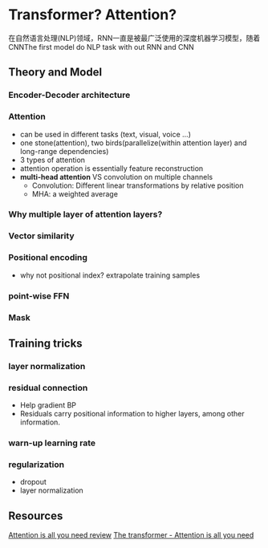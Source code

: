 # Transformer? Attention?
在自然语言处理(NLP)领域，RNN一直是被最广泛使用的深度机器学习模型，随着CNNThe first model do NLP task with out RNN and CNN
## Theory and Model
### Encoder-Decoder architecture
### Attention
- can be used in different tasks (text, visual, voice ...)
- one stone(attention), two birds(parallelize(within attention layer) and long-range dependencies)
- 3 types of attention
- attention operation is essentially feature reconstruction
- **multi-head attention** VS convolution on multiple channels
	- Convolution: Different linear transformations by relative position
	- MHA: a weighted average 
### Why multiple layer of attention layers?
### Vector similarity
### Positional encoding
- why not positional index? extrapolate training samples
### point-wise FFN
### Mask
## Training tricks
### layer normalization
### residual connection
- Help gradient BP
- Residuals carry positional information to higher layers, among other information.
### warn-up learning rate
### regularization
- dropout
- layer normalization

## Resources
[Attention is all you need review]([https://ricardokleinklein.github.io/2017/11/16/Attention-is-all-you-need.html](https://ricardokleinklein.github.io/2017/11/16/Attention-is-all-you-need.html))
[The transformer - Attention is all you need]([https://mchromiak.github.io/articles/2017/Sep/12/Transformer-Attention-is-all-you-need/#.XTEl6ugzZPY](https://mchromiak.github.io/articles/2017/Sep/12/Transformer-Attention-is-all-you-need/#.XTEl6ugzZPY))
<!--stackedit_data:
eyJoaXN0b3J5IjpbLTEzNzcwNzYxMTEsNjU4OTk5NzQ0LC0xOD
Y5MTc4MjYsMTM2OTYzOTg0NCwtMTExNDg0MTI5MiwyMTI1NjQz
NjUwLC0xNDYzMTUzNDM3LC0yMDA3MzUzNzQ1LC0yMjc1NDExMj
ksLTEzMTU5MTUwNSwxMjE5MDIzMDIxXX0=
-->